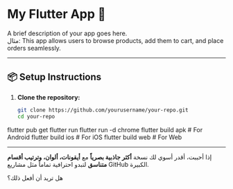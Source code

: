 # My Flutter App 🚀

A brief description of your app goes here.  
مثال: This app allows users to browse products, add them to cart, and place orders seamlessly.

---

## 📦 Setup Instructions

1. **Clone the repository:**
   ```bash
   git clone https://github.com/yourusername/your-repo.git
   cd your-repo
flutter pub get
flutter run
flutter run -d chrome
flutter build apk       # For Android
flutter build ios       # For iOS
flutter build web       # For Web


---

إذا أحببت، أقدر أسوي لك نسخة **أكثر جاذبية بصرياً** مع **أيقونات، ألوان، وترتيب أقسام متناسق** لتبدو احترافية تماماً مثل مشاريع GitHub الكبيرة.

هل تريد أن أفعل ذلك؟
